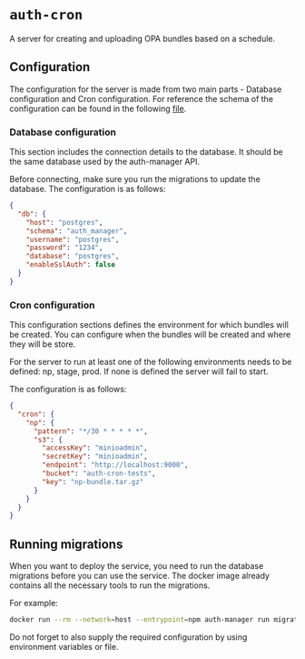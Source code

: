 # `auth-cron`
A server for creating and uploading OPA bundles based on a schedule.
## Configuration
The configuration for the server is made from two main parts - Database configuration and Cron configuration.
For reference the schema of the configuration can be found in the following [file](src/config.ts). 

### Database configuration
This section includes the connection details to the database.
It should be the same database used by the auth-manager API.

Before connecting, make sure you run the migrations to update the database.
The configuration is as follows:
```json
{
  "db": {
    "host": "postgres",
    "schema": "auth_manager",
    "username": "postgres",
    "password": "1234",
    "database": "postgres",
    "enableSslAuth": false
  }
}
```

### Cron configuration
This configuration sections defines the environment for which bundles will be created. You can configure when the bundles will be created and where they will be store.

For the server to run at least one of the following environments needs to be defined: np, stage, prod. If none is defined the server will fail to start.

The configuration is as follows:
```json
{
  "cron": {
    "np": {
      "pattern": "*/30 * * * * *",
      "s3": {
        "accessKey": "minioadmin",
        "secretKey": "minioadmin",
        "endpoint": "http://localhost:9000",
        "bucket": "auth-cron-tests",
        "key": "np-bundle.tar.gz"
      }
    }
  }
}
```

## Running migrations
When you want to deploy the service, you need to run the database migrations before you can use the service.
The docker image already contains all the necessary tools to run the migrations.

For example:
```sh
docker run --rm --network=host --entrypoint=npm auth-manager run migration:run
```

Do not forget to also supply the required configuration by using environment variables or file.
  